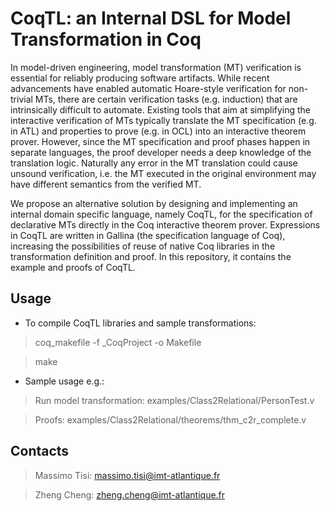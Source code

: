 CoqTL: an Internal DSL for Model Transformation in Coq
=======
In model-driven engineering, model transformation (MT) verification is essential for reliably producing software artifacts. While recent advancements have enabled automatic Hoare-style verification for non-trivial MTs, there are certain verification tasks (e.g. induction) that are intrinsically difficult to automate. Existing tools that aim at simplifying the interactive verification of MTs typically translate the MT specification (e.g. in ATL) and properties to prove (e.g. in OCL) into an interactive theorem prover. However, since the MT specification and proof phases happen in separate languages, the proof developer needs a deep knowledge of the translation logic. Naturally any error in the MT translation could cause unsound verification, i.e. the MT executed in the original environment may have different semantics from the verified MT.

We propose an alternative solution by designing and implementing an internal domain specific language, namely CoqTL, for the specification of declarative MTs directly in the Coq interactive theorem prover.  Expressions in CoqTL are written in Gallina (the specification language of Coq), increasing the possibilities of reuse of native Coq libraries in the transformation definition and proof. In this repository, it contains the example and proofs of CoqTL.

Usage
------
* To compile CoqTL libraries and sample transformations:
> coq_makefile -f _CoqProject -o Makefile

> make

* Sample usage e.g.:
> Run model transformation: examples/Class2Relational/PersonTest.v

> Proofs: examples/Class2Relational/theorems/thm_c2r_complete.v

Contacts
------
> Massimo Tisi: massimo.tisi@imt-atlantique.fr

> Zheng Cheng: zheng.cheng@imt-atlantique.fr